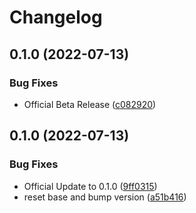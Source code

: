 # Changelog

## 0.1.0 (2022-07-13)


### Bug Fixes

* Official Beta Release ([c082920](https://www.github.com/STARTcloud/vagrant-zones/commit/c08292092acc9974bd24c6b0eacc90d598764901))

## 0.1.0 (2022-07-13)


### Bug Fixes

* Official Update to 0.1.0 ([9ff0315](https://www.github.com/STARTcloud/vagrant-zones/commit/9ff03156c3329f7a5d464d8d3abd515f3546e4c1))
* reset base and bump version ([a51b416](https://www.github.com/STARTcloud/vagrant-zones/commit/a51b416a2ef4c56d3ae9bf091748725e0038ce77))

